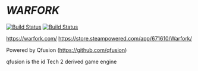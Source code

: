 # ___WARFORK___ 

[![Build Status][travis-badge]][travis-url]
[![Build Status][appveyor-badge]][appveyor-url]

https://warfork.com/
https://store.steampowered.com/app/671610/Warfork/

Powered by Qfusion (https://github.com/qfusion)

qfusion is the id Tech 2 derived game engine

[travis-badge]: https://travis-ci.com/TeamForbiddenLLC/warfork-qfusion.svg?branch=master
[travis-url]: https://travis-ci.com/TeamForbiddenLLC/warfork-qfusion/
[appveyor-badge]: https://ci.appveyor.com/api/projects/status/kpu8ugd2fs22vm59?svg=true
[appveyor-url]: https://ci.appveyor.com/project/Warfork/warfork-qfusion
